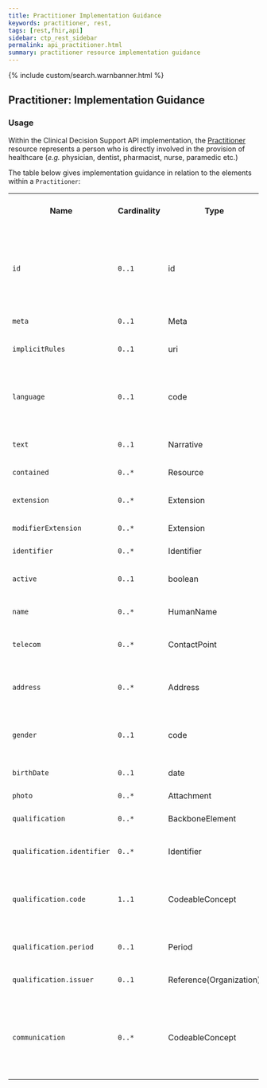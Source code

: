 ```yaml
---
title: Practitioner Implementation Guidance
keywords: practitioner, rest,
tags: [rest,fhir,api]
sidebar: ctp_rest_sidebar
permalink: api_practitioner.html
summary: practitioner resource implementation guidance
---
```


{% include custom/search.warnbanner.html %}

## Practitioner: Implementation Guidance ##

### Usage ###

Within the Clinical Decision Support API implementation, the [Practitioner](http://hl7.org/fhir/STU3/practitioner.html) resource represents a person who is directly involved in the provision of healthcare (*e.g.* physician, dentist, pharmacist, nurse, paramedic etc.)

The table below gives implementation guidance in relation to the elements within a `Practitioner`:

<table  style="min-width:100%;width:100%">
<tr>
<th  style="width:10%;">Name</th>
<th  style="width:10%;">Cardinality</th>
<th  style="width:10%;">Type</th>
<th  style="width:35%;">FHIR Documentation</th>
<th  style="width:35%;">CDS Implementation Guidance</th>
</tr>
<tr>
<td><code  class="highlighter-rouge">id</code></td>
<td><code  class="highlighter-rouge">0..1</code></td>
<td>id</td>
<td>Logical id of this artifact</td>
<td>Note that this will always be populated except when the resource is being created (initial creation call)
</td>
</tr>
<tr>
<td><code  class="highlighter-rouge">meta</code></td>
<td><code  class="highlighter-rouge">0..1</code></td>
<td>Meta</td>
<td>Metadata about the resource</td>
<td></td>
</tr>
<tr>
<td><code  class="highlighter-rouge">implicitRules</code></td>
<td><code  class="highlighter-rouge">0..1</code></td>
<td>uri</td>
<td>A set of rules under which this content was created</td>
<td></td>
</tr>
<tr>
<td><code  class="highlighter-rouge">language</code></td>
<td><code  class="highlighter-rouge">0..1</code></td>
<td>code</td>
<td>Language of the resource content. <br /> <a  href="http://hl7.org/fhir/stu3/valueset-languages.html">Common
Languages</a> (Extensible but limited to All Languages)</td>
<td></td>
</tr>
<tr>
<td><code  class="highlighter-rouge">text</code></td>
<td><code  class="highlighter-rouge">0..1</code></td>
<td>Narrative</td>
<td>Text summary of the resource, for human interpretation</td>
<td></td>
</tr>
<tr>
<td><code  class="highlighter-rouge">contained</code></td>
<td><code  class="highlighter-rouge">0..*</code></td>
<td>Resource</td>
<td>Contained, inline Resources</td>
<td>This should not be populated</td>
</tr>
<tr>
<td><code  class="highlighter-rouge">extension</code></td>
<td><code  class="highlighter-rouge">0..*</code></td>
<td>Extension</td>
<td>Additional Content defined by implementations</td>
<td></td>
</tr>
<tr>
<td><code  class="highlighter-rouge">modifierExtension</code></td>
<td><code  class="highlighter-rouge">0..*</code></td>
<td>Extension</td>
<td>Extensions that cannot be ignored</td>
<td></td>
</tr>
<tr>
<td><code  class="highlighter-rouge">identifier</code></td>
<td><code  class="highlighter-rouge">0..*</code></td>
<td>Identifier</td>
<td>A identifier for the person as this agent</td>
<td></td>
</tr>
<tr>
<td><code  class="highlighter-rouge">active</code></td>
<td><code  class="highlighter-rouge">0..1</code></td>
<td>boolean</td>
<td>Whether this practitioner's record is in active use</td>
<td></td>
</tr>
<tr>
<td><code  class="highlighter-rouge">name</code></td>
<td><code  class="highlighter-rouge">0..*</code></td>
<td>HumanName</td>
<td>The name(s) associated with the practitioner</td>
<td></td>
</tr>
<tr>
<td><code  class="highlighter-rouge">telecom</code></td>
<td><code  class="highlighter-rouge">0..*</code></td>
<td>ContactPoint</td>
<td>A contact detail for the practitioner (that apply to all roles)</td>
<td></td>
</tr>
<tr>
<td><code  class="highlighter-rouge">address</code></td>
<td><code  class="highlighter-rouge">0..*</code></td>
<td>Address</td>
<td>Address(es) of the practitioner that are not role specific (typically home address)</td>
<td></td>
</tr>
<tr>
<td><code  class="highlighter-rouge">gender</code></td>
<td><code  class="highlighter-rouge">0..1</code></td>
<td>code</td>
<td>male | female | other | unknown<br /><a  href="http://hl7.org/fhir/STU3/valueset-administrative-gender.html">AdministrativeGender (Required)</a></td>
<td></td>
</tr>
<tr>
<td><code  class="highlighter-rouge">birthDate</code></td>
<td><code  class="highlighter-rouge">0..1</code></td>
<td>date</td>
<td>The date on which the practitioner was born</td>
<td></td>
</tr>
<tr>
<td><code  class="highlighter-rouge">photo</code></td>
<td><code  class="highlighter-rouge">0..*</code></td>
<td>Attachment</td>
<td>Image of the person</td>
<td></td>
</tr>
<tr>
<td><code  class="highlighter-rouge">qualification</code></td>
<td><code  class="highlighter-rouge">0..*</code></td>
<td>BackboneElement</td>
<td>Qualifications obtained by training and certification</td>
<td></td>
</tr>
<tr>
<td  class="sub"><code  class="highlighter-rouge">qualification.identifier</code></td>
<td><code  class="highlighter-rouge">0..*</code></td>
<td>Identifier</td>
<td>An identifier for this qualification for the practitioner</td>
<td></td>
</tr>
<tr>
<td  class="sub"><code  class="highlighter-rouge">qualification.code</code></td>
<td><code  class="highlighter-rouge">1..1</code></td>
<td>CodeableConcept</td>
<td>Coded representation of the qualification<br /><a  href="http://hl7.org/fhir/STU3/v2/0360/2.7/index.html">v2 table 0360, Version 2.7 (Example)</a></td>
<td></td>
</tr>
<tr>
<td  class="sub"><code  class="highlighter-rouge">qualification.period</code></td>
<td><code  class="highlighter-rouge">0..1</code></td>
<td>Period</td>
<td>Period during which the qualification is valid</td>
<td></td>
</tr>
<tr>
<td  class="sub"><code  class="highlighter-rouge">qualification.issuer</code></td>
<td><code  class="highlighter-rouge">0..1</code></td>
<td>Reference(Organization)</td>
<td>Organization that regulates and issues the qualification</td>
<td></td>
</tr>
<tr>
<td><code  class="highlighter-rouge">communication</code></td>
<td><code  class="highlighter-rouge">0..*</code></td>
<td>CodeableConcept</td>
<td>A language the practitioner is able to use in patient communication<br/><a  href="http://hl7.org/fhir/STU3/valueset-languages.html">Common Languages</a> (Extensible but limited to <a  href="http://hl7.org/fhir/STU3/valueset-all-languages.html">All Languages</a>)</td>
<td></td>
</tr>
</table>
<!--stackedit_data:
eyJoaXN0b3J5IjpbMTM0NjIzMzUwOCwtMjE0OTA4OTg2LDExOT
Y5OTM5NDQsNDY2OTk2NjYwXX0=
-->